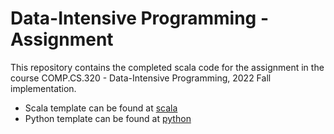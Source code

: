 # Data-Intensive Programming - Assignment

This repository contains the completed scala code for the assignment in the course COMP.CS.320 - Data-Intensive Programming, 2022 Fall implementation.

- Scala template can be found at [scala](scala)
- Python template can be found at [python](python)
